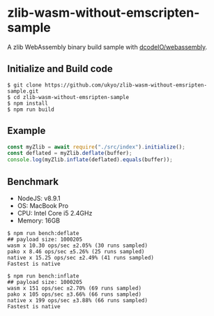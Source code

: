 # zlib-wasm-without-emscripten-sample

A zlib WebAssembly binary build sample with [dcodeIO/webassembly](https://github.com/dcodeIO/webassembly).

## Initialize and Build code

```
$ git clone https://github.com/ukyo/zlib-wasm-without-emsripten-sample.git
$ cd zlib-wasm-without-emsripten-sample
$ npm install
$ npm run build
``` 

## Example

```js
const myZlib = await require("./src/index").initialize();
const deflated = myZlib.deflate(buffer);
console.log(myZlib.inflate(deflated).equals(buffer));
```

## Benchmark

* NodeJS: v8.9.1
* OS: MacBook Pro
* CPU: Intel Core i5 2.4GHz 
* Memory: 16GB

```
$ npm run bench:deflate
## payload size: 1000205
wasm x 10.30 ops/sec ±2.05% (30 runs sampled)
pako x 8.46 ops/sec ±5.26% (25 runs sampled)
native x 15.25 ops/sec ±2.49% (41 runs sampled)
Fastest is native

$ npm run bench:inflate
## payload size: 1000205
wasm x 151 ops/sec ±2.70% (69 runs sampled)
pako x 105 ops/sec ±3.66% (66 runs sampled)
native x 199 ops/sec ±3.88% (66 runs sampled)
Fastest is native
```
